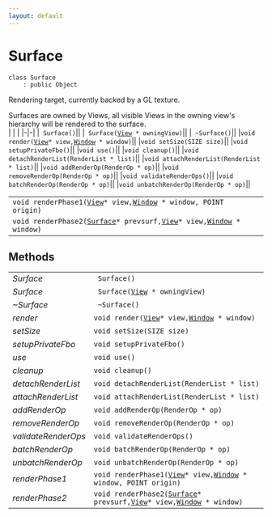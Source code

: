```yaml
---
layout: default
---
```


# Surface

```
class Surface
    : public Object
```


Rendering target, currently backed by a GL texture.     

Surfaces are owned by Views, all visible Views in the owning view's hierarchy will be rendered to the surface.     
| | |
|-|-|
|` Surface()`||
|` Surface(`[`View`](/ref/views/View)` * owningView)`||
|` ~Surface()`||
|`void render(`[`View`](/ref/views/View)` * view, `[`Window`](/ref/views/Window)` * window)`||
|`void setSize(SIZE size)`||
|`void setupPrivateFbo()`||
|`void use()`||
|`void cleanup()`||
|`void detachRenderList(RenderList * list)`||
|`void attachRenderList(RenderList * list)`||
|`void addRenderOp(RenderOp * op)`||
|`void removeRenderOp(RenderOp * op)`||
|`void validateRenderOps()`||
|`void batchRenderOp(RenderOp * op)`||
|`void unbatchRenderOp(RenderOp * op)`||


| | |
|-|-|
|`void renderPhase1(`[`View`](/ref/views/View)` * view, `[`Window`](/ref/views/Window)` * window, POINT origin)`||
|`void renderPhase2(`[`Surface`](/ref/graphics_group/Surface)` * prevsurf, `[`View`](/ref/views/View)` * view, `[`Window`](/ref/views/Window)` * window)`||


## Methods

| | |
|-|-|
| *Surface* | ` Surface()` |  |
| *Surface* | ` Surface(`[`View`](/ref/views/View)` * owningView)` |  |
| *~Surface* | ` ~Surface()` |  |
| *render* | `void render(`[`View`](/ref/views/View)` * view, `[`Window`](/ref/views/Window)` * window)` |  |
| *setSize* | `void setSize(SIZE size)` |  |
| *setupPrivateFbo* | `void setupPrivateFbo()` |  |
| *use* | `void use()` |  |
| *cleanup* | `void cleanup()` |  |
| *detachRenderList* | `void detachRenderList(RenderList * list)` |  |
| *attachRenderList* | `void attachRenderList(RenderList * list)` |  |
| *addRenderOp* | `void addRenderOp(RenderOp * op)` |  |
| *removeRenderOp* | `void removeRenderOp(RenderOp * op)` |  |
| *validateRenderOps* | `void validateRenderOps()` |  |
| *batchRenderOp* | `void batchRenderOp(RenderOp * op)` |  |
| *unbatchRenderOp* | `void unbatchRenderOp(RenderOp * op)` |  |
| *renderPhase1* | `void renderPhase1(`[`View`](/ref/views/View)` * view, `[`Window`](/ref/views/Window)` * window, POINT origin)` |  |
| *renderPhase2* | `void renderPhase2(`[`Surface`](/ref/graphics_group/Surface)` * prevsurf, `[`View`](/ref/views/View)` * view, `[`Window`](/ref/views/Window)` * window)` |  |
